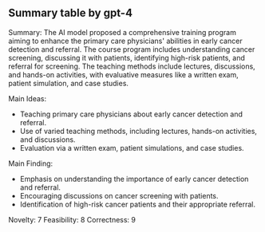 ## Summary table by gpt-4
Summary: 
The AI model proposed a comprehensive training program aiming to enhance the primary care physicians' abilities in early cancer detection and referral. The course program includes understanding cancer screening, discussing it with patients, identifying high-risk patients, and referral for screening. The teaching methods include lectures, discussions, and hands-on activities, with evaluative measures like a written exam, patient simulation, and case studies.

Main Ideas: 
- Teaching primary care physicians about early cancer detection and referral.
- Use of varied teaching methods, including lectures, hands-on activities, and discussions.
- Evaluation via a written exam, patient simulations, and case studies.

Main Finding: 
- Emphasis on understanding the importance of early cancer detection and referral.
- Encouraging discussions on cancer screening with patients.
- Identification of high-risk cancer patients and their appropriate referral.

Novelty: 7
Feasibility: 8
Correctness: 9